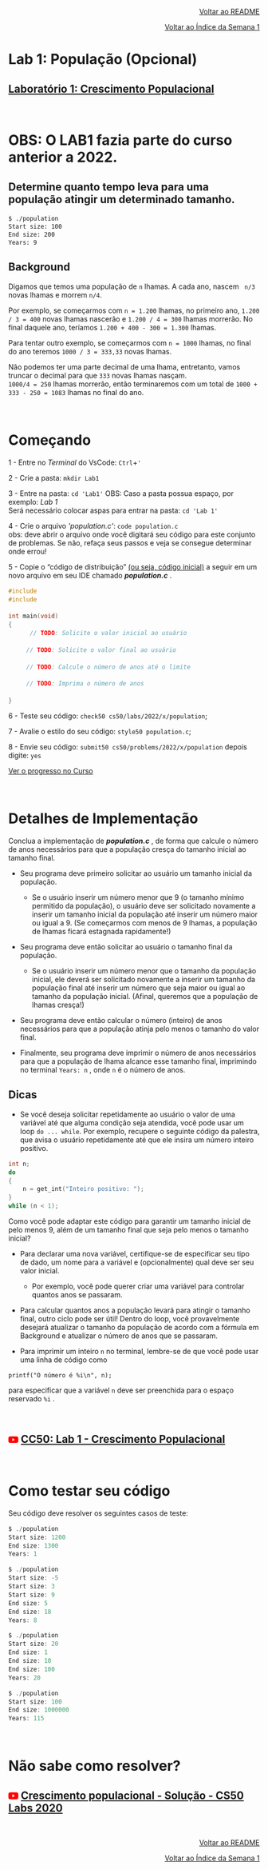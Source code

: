 <p align="right">
   <a href="https://patyfil.github.io/cs50-cc50-harvard/">Voltar ao README</a>
</p>
<p align="right">
   <a href="https://patyfil.github.io/cs50-cc50-harvard/1-C.html">Voltar ao Índice da Semana 1</a>
</p>

# Lab 1: População (Opcional)  

## [Laboratório 1: Crescimento Populacional]((https://cs50.harvard.edu/x/2021/labs/1/population/))  

<br>

# **OBS: O LAB1 fazia parte do curso anterior a 2022.**  

## Determine quanto tempo leva para uma população atingir um determinado tamanho.

```
$ ./population
Start size: 100
End size: 200
Years: 9
```  

## Background  

Digamos que temos uma população de `n` lhamas. A cada ano, nascem <code> n/3</code> novas lhamas e morrem `n/4`.  

Por exemplo, se começarmos com `n = 1.200` lhamas, no primeiro ano, `1.200 / 3 = 400` novas lhamas nascerão e `1.200 / 4 = 300` lhamas morrerão. No final daquele ano, teríamos `1.200 + 400 - 300 = 1.300` lhamas.  

Para tentar outro exemplo, se começarmos com `n = 1000` lhamas, no final do ano teremos `1000 / 3 = 333,33` novas lhamas.  

Não podemos ter uma parte decimal de uma lhama, entretanto, vamos truncar o decimal para que `333` novas lhamas nasçam.  
`1000/4 = 250` lhamas morrerão, então terminaremos com um total de `1000 + 333 - 250 = 1083` lhamas no final do ano.  

<br>  

# Começando  

1 - Entre no *Terminal* do VsCode: `Ctrl`+`'`  

2 - Crie a pasta: `mkdir Lab1`  

3 - Entre na pasta: `cd 'Lab1'` 
OBS: Caso a pasta possua espaço, por exemplo: *Lab 1*  
Será necessário colocar aspas para entrar na pasta: `cd 'Lab 1'` 

4 - Crie o arquivo *'population.c'*: `code population.c`  
obs: deve abrir o arquivo onde você digitará seu código para este conjunto de problemas. Se não, refaça seus passos e veja se consegue determinar onde errou!  

5 - Copie o “código de distribuição” [(ou seja, código inicial)](cdn.cs50.net/2020/fall/labs/1/population.c) a seguir em um novo arquivo em seu IDE chamado ***population.c*** .

```c
#include  
#include

int main(void)
{
      // TODO: Solicite o valor inicial ao usuário

     // TODO: Solicite o valor final ao usuário

     // TODO: Calcule o número de anos até o limite

     // TODO: Imprima o número de anos

}
```  

6 - Teste seu código: `check50 cs50/labs/2022/x/population`;  

7 - Avalie o estilo do seu código: `style50 population.c`;  

8 - Envie seu código: `submit50 cs50/problems/2022/x/population` depois digite: `yes`  

[Ver o progresso no Curso](https://cs50.me/cs50x)

&nbsp;

# Detalhes de Implementação  

Conclua a implementação de ***population.c*** , de forma que calcule o número de anos necessários para que a população cresça do tamanho inicial ao tamanho final.  

* Seu programa deve primeiro solicitar ao usuário um tamanho inicial da população.  

   * Se o usuário inserir um número menor que 9 (o tamanho mínimo permitido da população), o usuário deve ser solicitado novamente a inserir um tamanho inicial da população até inserir um número maior ou igual a 9. (Se começarmos com menos de 9 lhamas, a população de lhamas ficará estagnada rapidamente!)  

* Seu programa deve então solicitar ao usuário o tamanho final da população.  

   * Se o usuário inserir um número menor que o tamanho da população inicial, ele deverá ser solicitado novamente a inserir um tamanho da população final até inserir um número que seja maior ou igual ao tamanho da população inicial. (Afinal, queremos que a população de lhamas cresça!)  

* Seu programa deve então calcular o número (inteiro) de anos necessários para que a população atinja pelo menos o tamanho do valor final.  

* Finalmente, seu programa deve imprimir o número de anos necessários para que a população de lhama alcance esse tamanho final, imprimindo no terminal `Years: n` , onde `n` é o número de anos.  

## Dicas  

* Se você deseja solicitar repetidamente ao usuário o valor de uma variável até que alguma condição seja atendida, você pode usar um loop `do ... while`. Por exemplo, recupere o seguinte código da palestra, que avisa o usuário repetidamente até que ele insira um número inteiro positivo.  

```c
int n;
do
{
    n = get_int("Inteiro positivo: ");
}
while (n < 1);
```  

Como você pode adaptar este código para garantir um tamanho inicial de pelo menos 9, além de um tamanho final que seja pelo menos o tamanho inicial?  

* Para declarar uma nova variável, certifique-se de especificar seu tipo de dado, um nome para a variável e (opcionalmente) qual deve ser seu valor inicial.  

   * Por exemplo, você pode querer criar uma variável para controlar quantos anos se passaram.  

* Para calcular quantos anos a população levará para atingir o tamanho final, outro ciclo pode ser útil! Dentro do loop, você provavelmente desejará atualizar o tamanho da população de acordo com a fórmula em Background e atualizar o número de anos que se passaram.  

* Para imprimir um inteiro `n` no terminal, lembre-se de que você pode usar uma linha de código como  

```
printf("O número é %i\n", n);
```  
para especificar que a variável `n` deve ser preenchida para o espaço reservado `%i` .  

<br>  

## <img src="../assets/youtube.svg" width=20 /> [CC50: Lab 1 - Crescimento Populacional](https://www.youtube.com/watch?v=PIBkoMVoLss)  

<br> 

# Como testar seu código  

Seu código deve resolver os seguintes casos de teste:  

```c
$ ./population
Start size: 1200
End size: 1300
Years: 1
```  
```c  
$ ./population
Start size: -5
Start size: 3
Start size: 9
End size: 5
End size: 18
Years: 8
```
```c  
$ ./population
Start size: 20
End size: 1
End size: 10
End size: 100
Years: 20
```
```c  
$ ./population
Start size: 100
End size: 1000000
Years: 115
```

&nbsp;

# Não sabe como resolver?  

## <img src="../assets/youtube.svg" width=20 /> [Crescimento populacional - Solução - CS50 Labs 2020](https://www.youtube.com/watch?v=2CcqQnLbGOE&t=21s)

&nbsp;

<p align="right">
   <a href="https://patyfil.github.io/cs50-cc50-harvard/">Voltar ao README</a>
</p>
<p align="right">
   <a href="https://patyfil.github.io/cs50-cc50-harvard/1-C.html">Voltar ao Índice da Semana 1</a>
</p>
